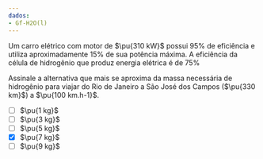 ```yaml
---
dados:
- Gf-H2O(l)
---
```


Um carro elétrico com motor de $\pu{310 kW}$ possui $95\%$ de eficiência e utiliza aproximadamente $15\%$ de sua potência máxima. A eficiência da célula de hidrogênio que produz energia elétrica é de $75\%$ 

Assinale a alternativa que mais se aproxima da massa necessária de hidrogênio para viajar do Rio de Janeiro a São José dos Campos ($\pu{330 km}$) a $\pu{100 km.h-1}$.

- [ ] $\pu{1 kg}$
- [ ] $\pu{3 kg}$
- [ ] $\pu{5 kg}$
- [x] $\pu{7 kg}$
- [ ] $\pu{9 kg}$